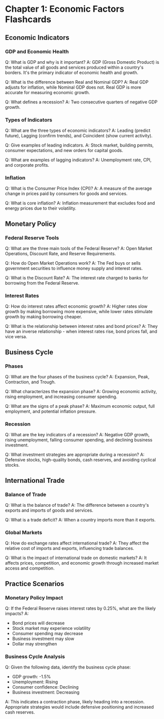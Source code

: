 # Chapter 1: Economic Factors Flashcards

## Economic Indicators

### GDP and Economic Health
Q: What is GDP and why is it important?
A: GDP (Gross Domestic Product) is the total value of all goods and services produced within a country's borders. It's the primary indicator of economic health and growth.

Q: What is the difference between Real and Nominal GDP?
A: Real GDP adjusts for inflation, while Nominal GDP does not. Real GDP is more accurate for measuring economic growth.

Q: What defines a recession?
A: Two consecutive quarters of negative GDP growth.

### Types of Indicators
Q: What are the three types of economic indicators?
A: Leading (predict future), Lagging (confirm trends), and Coincident (show current activity).

Q: Give examples of leading indicators.
A: Stock market, building permits, consumer expectations, and new orders for capital goods.

Q: What are examples of lagging indicators?
A: Unemployment rate, CPI, and corporate profits.

### Inflation
Q: What is the Consumer Price Index (CPI)?
A: A measure of the average change in prices paid by consumers for goods and services.

Q: What is core inflation?
A: Inflation measurement that excludes food and energy prices due to their volatility.

## Monetary Policy

### Federal Reserve Tools
Q: What are the three main tools of the Federal Reserve?
A: Open Market Operations, Discount Rate, and Reserve Requirements.

Q: How do Open Market Operations work?
A: The Fed buys or sells government securities to influence money supply and interest rates.

Q: What is the Discount Rate?
A: The interest rate charged to banks for borrowing from the Federal Reserve.

### Interest Rates
Q: How do interest rates affect economic growth?
A: Higher rates slow growth by making borrowing more expensive, while lower rates stimulate growth by making borrowing cheaper.

Q: What is the relationship between interest rates and bond prices?
A: They have an inverse relationship - when interest rates rise, bond prices fall, and vice versa.

## Business Cycle

### Phases
Q: What are the four phases of the business cycle?
A: Expansion, Peak, Contraction, and Trough.

Q: What characterizes the expansion phase?
A: Growing economic activity, rising employment, and increasing consumer spending.

Q: What are the signs of a peak phase?
A: Maximum economic output, full employment, and potential inflation pressure.

### Recession
Q: What are the key indicators of a recession?
A: Negative GDP growth, rising unemployment, falling consumer spending, and declining business investment.

Q: What investment strategies are appropriate during a recession?
A: Defensive stocks, high-quality bonds, cash reserves, and avoiding cyclical stocks.

## International Trade

### Balance of Trade
Q: What is the balance of trade?
A: The difference between a country's exports and imports of goods and services.

Q: What is a trade deficit?
A: When a country imports more than it exports.

### Global Markets
Q: How do exchange rates affect international trade?
A: They affect the relative cost of imports and exports, influencing trade balances.

Q: What is the impact of international trade on domestic markets?
A: It affects prices, competition, and economic growth through increased market access and competition.

## Practice Scenarios

### Monetary Policy Impact
Q: If the Federal Reserve raises interest rates by 0.25%, what are the likely impacts?
A: 
- Bond prices will decrease
- Stock market may experience volatility
- Consumer spending may decrease
- Business investment may slow
- Dollar may strengthen

### Business Cycle Analysis
Q: Given the following data, identify the business cycle phase:
- GDP growth: -1.5%
- Unemployment: Rising
- Consumer confidence: Declining
- Business investment: Decreasing

A: This indicates a contraction phase, likely heading into a recession. Appropriate strategies would include defensive positioning and increased cash reserves. 